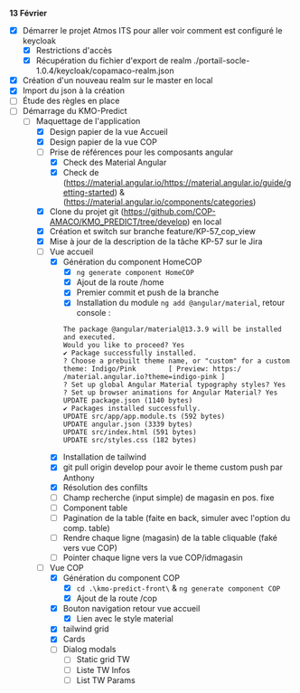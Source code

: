 **13 Février**
- [x] Démarrer le projet Atmos ITS pour aller voir comment est configuré le keycloak
    - [x] Restrictions d'accès
    - [x] Récupération du fichier d'export de realm ./portail-socle-1.0.4/keycloak/copamaco-realm.json
- [x] Création d'un nouveau realm sur le master en local
- [x] Import du json à la création
- [ ] Étude des règles en place
- [ ] Démarrage du KMO-Predict
    - [ ] Maquettage de l'application
        - [x] Design papier de la vue Accueil
        - [x] Design papier de la vue COP
        - [ ] Prise de références pour les composants angular
            - [x] Check des Material Angular
            - [x] Check de (https://material.angular.io/https://material.angular.io/guide/getting-started) & (https://material.angular.io/components/categories)
        - [x] Clone du projet git (https://github.com/COP-AMACO/KMO_PREDICT/tree/develop) en local
        - [x] Création  et switch sur branche feature/KP-57_cop_view
        - [x] Mise à jour de la description de la tâche KP-57 sur le Jira
        - [ ] Vue accueil
            - [x] Génération du component HomeCOP
                - [x] ```ng generate component HomeCOP```
                - [x] Ajout de la route /home
                - [x] Premier commit et push de la branche
                - [x] Installation du module ```ng add @angular/material```, retour console :
                ```
                The package @angular/material@13.3.9 will be installed and executed.
                Would you like to proceed? Yes
                ✔ Package successfully installed.
                ? Choose a prebuilt theme name, or "custom" for a custom theme: Indigo/Pink        [ Preview: https:/
                /material.angular.io?theme=indigo-pink ]
                ? Set up global Angular Material typography styles? Yes
                ? Set up browser animations for Angular Material? Yes
                UPDATE package.json (1140 bytes)
                ✔ Packages installed successfully.
                UPDATE src/app/app.module.ts (592 bytes)
                UPDATE angular.json (3339 bytes)
                UPDATE src/index.html (591 bytes)
                UPDATE src/styles.css (182 bytes)
                ```
            - [x] Installation de tailwind
            - [x] git pull origin develop pour avoir le theme custom push par Anthony
            - [x] Résolution des confilts
            - [ ] Champ recherche (input simple) de magasin en pos. fixe 
            - [ ] Component table 
            - [ ] Pagination de la table (faite en back, simuler avec l'option du comp. table)
            - [ ] Rendre chaque ligne (magasin) de la table cliquable (faké vers vue COP)
            - [ ] Pointer chaque ligne vers la vue COP/idmagasin
        - [ ] Vue COP
            - [x] Génération du component COP
                - [x] ```cd .\kmo-predict-front\``` & ```ng generate component COP```
                - [x] Ajout de la route /cop
            - [x] Bouton navigation retour vue accueil
                - [x] Lien avec le style material
            - [x] tailwind grid
            - [x] Cards
            - [ ] Dialog modals
                - [ ] Static grid TW
                - [ ] Liste TW Infos
                - [ ] List TW Params
